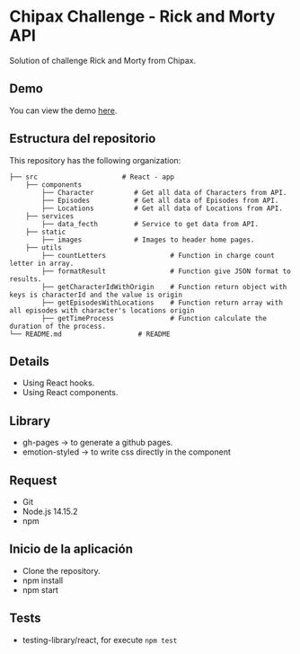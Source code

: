 # Chipax Challenge - Rick and Morty API

Solution of challenge Rick and Morty from Chipax.

## Demo

You can view the demo [here](https://yacodev.github.io/RickAndMorty/).



## Estructura del repositorio

This repository has the following  organization:

    ├── src                     # React - app
        ├── components
            ├── Character          # Get all data of Characters from API.
            ├── Episodes           # Get all data of Episodes from API.
            ├── Locations          # Get all data of Locations from API. 
        ├── services
            ├── data_fecth         # Service to get data from API.
        ├── static
            ├── images             # Images to header home pages.
        ├── utils                      
            ├── countLetters                # Function in charge count letter in array.
            ├── formatResult                # Function give JSON format to results.
            ├── getCharacterIdWithOrigin    # Function return object with keys is characterId and the value is origin
            ├── getEpisodesWithLocations    # Function return array with all episodes with character's locations origin 
            ├── getTimeProcess              # Function calculate the duration of the process.
    └── README.md                   # README


## Details

* Using React hooks.
* Using React components.

## Library

* gh-pages -> to generate a github pages.
* emotion-styled  -> to write css directly in the component

## Request

* Git
* Node.js 14.15.2
* npm


## Inicio de la aplicación

* Clone the repository.
* npm install
* npm start

## Tests

* testing-library/react, for execute  `npm test`